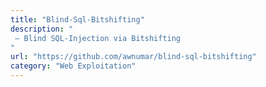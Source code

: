 ```yaml
---
title: "Blind-Sql-Bitshifting"
description: "
 – Blind SQL-Injection via Bitshifting
"
url: "https://github.com/awnumar/blind-sql-bitshifting"
category: "Web Exploitation"
---
```

